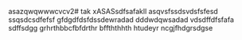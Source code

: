 asazqwqwwwcvcv2# tak
xASASsdfsafakll
asqvsfssdsvdsfsfesd
ssqsdcsdfefsf
gfdgdfdsfdssdewradad
dddwdqwsadad
vdsdffdfsfafa
sdffsdgg
grhrthbbcfbfdrthr
bffththhth
htudeyr
ncgjfhdgrsdgse
